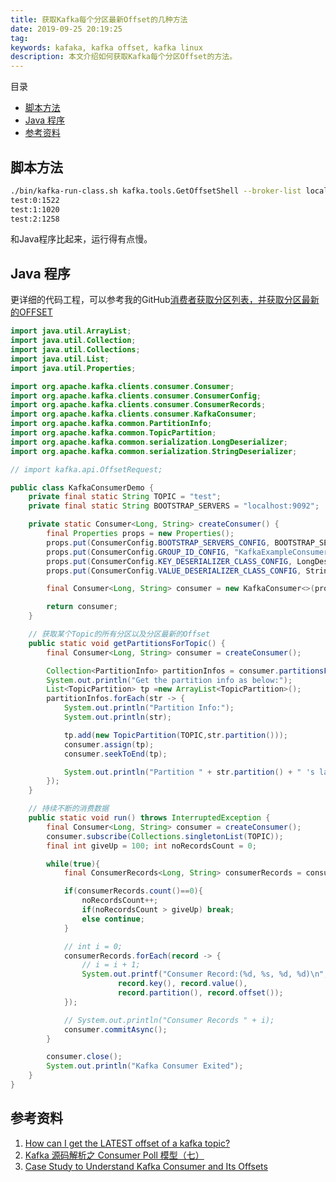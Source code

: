 ```yaml
---
title: 获取Kafka每个分区最新Offset的几种方法
date: 2019-09-25 20:19:25
tag: 
keywords: kafaka, kafka offset, kafka linux
description: 本文介绍如何获取Kafka每个分区Offset的方法。
---
```


目录

* [脚本方法](#脚本方法)
* [Java 程序](#java-程序)
* [参考资料](#参考资料)



## 脚本方法
```bash
./bin/kafka-run-class.sh kafka.tools.GetOffsetShell --broker-list localhost:9092 --topic test
test:0:1522
test:1:1020
test:2:1258
```
和Java程序比起来，运行得有点慢。

## Java 程序
更详细的代码工程，可以参考我的GitHub[消费者获取分区列表，并获取分区最新的OFFSET](https://github.com/cocowool/sh-valley/tree/master/java/java-kafka)
```java
import java.util.ArrayList;
import java.util.Collection;
import java.util.Collections;
import java.util.List;
import java.util.Properties;

import org.apache.kafka.clients.consumer.Consumer;
import org.apache.kafka.clients.consumer.ConsumerConfig;
import org.apache.kafka.clients.consumer.ConsumerRecords;
import org.apache.kafka.clients.consumer.KafkaConsumer;
import org.apache.kafka.common.PartitionInfo;
import org.apache.kafka.common.TopicPartition;
import org.apache.kafka.common.serialization.LongDeserializer;
import org.apache.kafka.common.serialization.StringDeserializer;

// import kafka.api.OffsetRequest;

public class KafkaConsumerDemo {
    private final static String TOPIC = "test";
    private final static String BOOTSTRAP_SERVERS = "localhost:9092";

    private static Consumer<Long, String> createConsumer() {
        final Properties props = new Properties();
        props.put(ConsumerConfig.BOOTSTRAP_SERVERS_CONFIG, BOOTSTRAP_SERVERS);
        props.put(ConsumerConfig.GROUP_ID_CONFIG, "KafkaExampleConsumer");
        props.put(ConsumerConfig.KEY_DESERIALIZER_CLASS_CONFIG, LongDeserializer.class.getName());
        props.put(ConsumerConfig.VALUE_DESERIALIZER_CLASS_CONFIG, StringDeserializer.class.getName());

        final Consumer<Long, String> consumer = new KafkaConsumer<>(props);

        return consumer;
    }

    // 获取某个Topic的所有分区以及分区最新的Offset
    public static void getPartitionsForTopic() {
        final Consumer<Long, String> consumer = createConsumer();

        Collection<PartitionInfo> partitionInfos = consumer.partitionsFor(TOPIC);
        System.out.println("Get the partition info as below:");
        List<TopicPartition> tp =new ArrayList<TopicPartition>();
        partitionInfos.forEach(str -> {
            System.out.println("Partition Info:");
            System.out.println(str);

            tp.add(new TopicPartition(TOPIC,str.partition()));
            consumer.assign(tp);
            consumer.seekToEnd(tp);

            System.out.println("Partition " + str.partition() + " 's latest offset is '" + consumer.position(new TopicPartition(TOPIC, str.partition())));
        });
    }

    // 持续不断的消费数据
    public static void run() throws InterruptedException {
        final Consumer<Long, String> consumer = createConsumer();
        consumer.subscribe(Collections.singletonList(TOPIC));
        final int giveUp = 100; int noRecordsCount = 0;

        while(true){
            final ConsumerRecords<Long, String> consumerRecords = consumer.poll(1000);

            if(consumerRecords.count()==0){
                noRecordsCount++;
                if(noRecordsCount > giveUp) break;
                else continue;
            }

            // int i = 0;
            consumerRecords.forEach(record -> {
                // i = i + 1;
                System.out.printf("Consumer Record:(%d, %s, %d, %d)\n",
                        record.key(), record.value(),
                        record.partition(), record.offset());
            });

            // System.out.println("Consumer Records " + i);
            consumer.commitAsync();
        }

        consumer.close();
        System.out.println("Kafka Consumer Exited");
    }    
}
```

## 参考资料

1. [How can I get the LATEST offset of a kafka topic?](https://stackoverflow.com/questions/38428196/how-can-i-get-the-latest-offset-of-a-kafka-topic)
2. [Kafka 源码解析之 Consumer Poll 模型（七）](https://matt33.com/2017/11/11/consumer-pollonce/)
3. [Case Study to Understand Kafka Consumer and Its Offsets](https://dzone.com/articles/case-study-to-understand-kafka-consumer-and-its-of)











